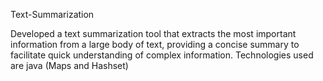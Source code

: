 Text-Summarization

Developed a text summarization tool that extracts the most important information from a large body of text, providing a concise summary  to facilitate quick understanding of complex information. Technologies used are java (Maps and Hashset)
